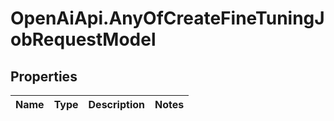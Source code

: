 # OpenAiApi.AnyOfCreateFineTuningJobRequestModel

## Properties
Name | Type | Description | Notes
------------ | ------------- | ------------- | -------------
